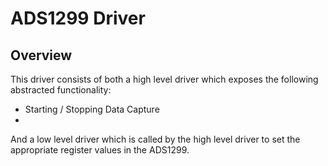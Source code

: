 # ADS1299 Driver
## Overview
This driver consists of both a high level driver which exposes the following abstracted functionality:
* Starting / Stopping Data Capture
* 
And a low level driver which is called by the high level driver to set the appropriate register values in the ADS1299.